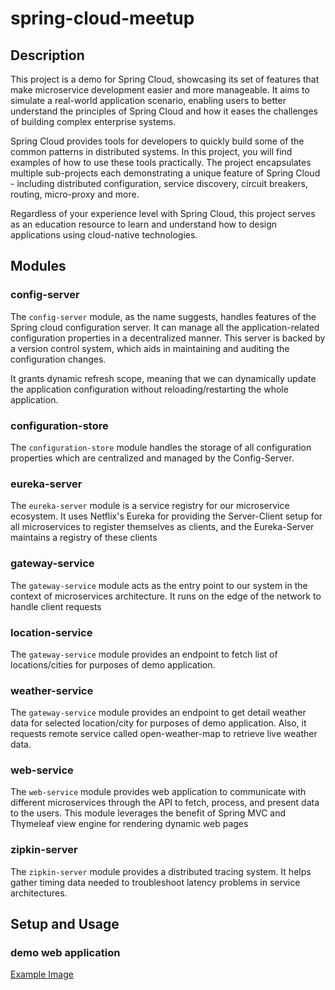 # spring-cloud-meetup
## Description
This project is a demo for Spring Cloud, showcasing its set of features that make microservice development easier 
and more manageable. It aims to simulate a real-world application scenario, enabling users to better understand 
the principles of Spring Cloud and how it eases the challenges of building complex enterprise systems.

Spring Cloud provides tools for developers to quickly build some of the common patterns in distributed systems. 
In this project, you will find examples of how to use these tools practically. The project 
encapsulates multiple sub-projects each demonstrating a unique feature of Spring Cloud - including distributed configuration, 
service discovery, circuit breakers, routing, micro-proxy and more.

Regardless of your experience level with Spring Cloud, this project serves as an education resource to learn and understand 
how to design applications using cloud-native technologies.

## Modules
### config-server
The `config-server` module, as the name suggests, handles features of the Spring cloud configuration server. It can manage 
all the application-related configuration properties in a decentralized manner. This server is backed by a version control 
system, which aids in maintaining and auditing the configuration changes. 

It grants dynamic refresh scope, meaning that we can dynamically update the application configuration without 
reloading/restarting the whole application. 

### configuration-store
The `configuration-store` module handles the storage of all configuration properties 
which are centralized and managed by the Config-Server.

### eureka-server
The `eureka-server` module is a service registry for our microservice ecosystem. It uses Netflix's Eureka for 
providing the Server-Client setup for all microservices to register themselves as clients, and the Eureka-Server 
maintains a registry of these clients

### gateway-service
The `gateway-service` module acts as the entry point to our system in the context of microservices architecture. It runs 
on the edge of the network to handle client requests

### location-service
The `gateway-service` module provides an endpoint to fetch list of locations/cities for purposes of demo application. 

### weather-service
The `gateway-service` module provides an endpoint to get detail weather data for selected location/city for purposes of 
demo application. Also, it requests remote service called open-weather-map to retrieve live weather data.

### web-service
The `web-service` module provides web application to communicate with different microservices through the API 
to fetch, process, and present data to the users. This module leverages the benefit of Spring MVC and Thymeleaf view 
engine for rendering dynamic web pages

### zipkin-server 
The `zipkin-server` module provides a distributed tracing system. It helps gather timing data needed to troubleshoot 
latency problems in service architectures.



## Setup and Usage
### demo web application
[Example Image](/sonalake.png)
